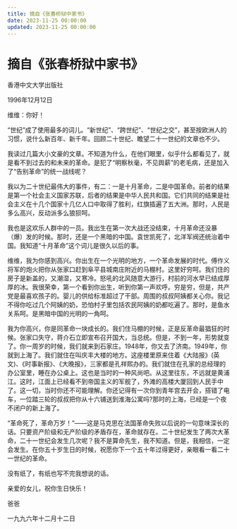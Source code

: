 ```yaml
---
title: 摘自《张春桥狱中家书》
date: 2023-11-25 00:00:00
updated: 2023-11-25 00:00:00
---
```


# 摘自《张春桥狱中家书》

香港中文大学出版社

1996年12月12日

维维：你好！

“世纪”成了使用最多的词儿。“新世纪”、“跨世纪”、“世纪之交”，甚至按欧洲人的习惯，说什么新百年、新千年。回顾二十世纪、瞻望二十一世纪的文章也不少。

我读过几篇大小文豪的文章。不知道为什么，在他们眼里，似乎什么都看见了，就是看不到过去的和未来的革命。是犯了“明察秋毫，不见舆薪”的老毛病，还是加入了“告别革命”的统一战线呢？

我以为二十世纪最伟大的事件，有二：一是十月革命，二是中国革命。前者的结果是第一个社会主义国家苏联，后者的结果是中华人民共和国。它们共同的结果是社会主义在十几个国家十几亿人口中取得了胜利，红旗插遍了五大洲。那时，人民是多么高兴，反动派多么狼狈呵。

我也是这欢乐人群中的一员。我出生在第一次大战还没结束，十月革命还没暴（爆）发的时候。那时，还是一个黑暗的中国。袁世凯死了，北洋军阀还统治着中国。我知道“十月革命”这个词儿是很久以后的事。

维维，我为你感到高兴。你出生在一个光明的地方，一个革命发展的时代。傅作义将军的炮火把你从张家口赶到阜平县城南庄附近的马棚村。这里好穷呵。我们住的房子是新盖的，又潮湿，又寒冷。怒吼的北风随意大游行，村前的河水早已结成厚厚的冰。我很荣幸，第一个看到你出生，听到你第一声欢呼。穷是穷，但是，共产党是最喜欢孩子的。婴儿的供给标准超过了干部。周围的叔叔阿姨都关心你。我记不得你吃过几个阿姨的奶，恐怕村子里包括农民阿姨的奶都吃遍了。那时，是鱼水关系呵。是黑暗中国的光明的一角呵。

我为你高兴，你是同革命一块成长的。我们住马棚的时候，正是反革命最猖狂的时候。张家口失守，蒋介石立即宣布召开国大，当总统。但是，不到一年，形势就变了。你一周岁的时候，我们就来到石家庄。1948年，你又去了济南。1949年，你就到上海了。我们就住在叫庆丰大楼的地方。这座楼里原来住着《大陆报》(英文)、《时事新报》、《大晚报》，三家都是孔祥熙办的。我们就住在孔家的总经理的办公室里，睡在办公桌上。这也是当时的一种风尚吧。从这里往东，不远就是黄浦江。这时，江面上已经看不到帝国主义的军舰了，外滩的高楼大厦回到人民手中了。这一切，当时你还不可能理解。你还记得有一次你到青年宫去开会，搭错了电车，一位踏三轮的叔叔把你从十六铺送到淮海公寓吗?那时的上海，已经是一个夜不闭户的新上海了。

“革命死了，革命万岁！”——这是马克思在法国革命失败以后说的一句意味深长的话。只要资产阶级和无产阶级的矛盾存在，革命就存在。二十世纪发生了两次大革命，二十一世纪会发生几次呢？我不是算命先生，我不知道。但是，我相信，一定会发生。在你五十岁生日的时候，祝愿你下一个五十年过得更好，亲眼看一看二十一世纪的革命。

没有纸了，有纸也写不完我想说的话。

亲爱的女儿，祝你生日快乐！

爸爸

一九九六年十二月十二日
